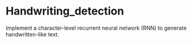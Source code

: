 # Handwriting_detection
Implement a character-level recurrent neural network (RNN) to generate handwritten-like text.
